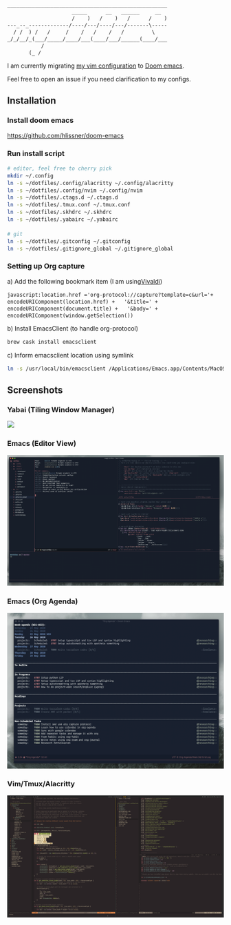 ```
____________________________________________________
                     _____      __   ______     __  
                     /    )   /    )   /      /    )
---_--_-------------/----/---/----/---/-------\-----
  / /  ) /   /     /    /   /    /   /         \    
_/_/__/_(___/_____/____/___(____/___/______(____/___
           /                                        
       (_ /                                         
```

I am currently migrating [my vim configuration](.config/nvim) to [Doom emacs](.doom.d). 

Feel free to open an issue if you need clarification to my configs.

## Installation

### Install doom emacs
https://github.com/hlissner/doom-emacs

### Run install script

``` sh
# editor, feel free to cherry pick
mkdir ~/.config
ln -s ~/dotfiles/.config/alacritty ~/.config/alacritty
ln -s ~/dotfiles/.config/nvim ~/.config/nvim
ln -s ~/dotfiles/.ctags.d ~/.ctags.d
ln -s ~/dotfiles/.tmux.conf ~/.tmux.conf
ln -s ~/dotfiles/.skhdrc ~/.skhdrc
ln -s ~/dotfiles/.yabairc ~/.yabairc

# git
ln -s ~/dotfiles/.gitconfig ~/.gitconfig
ln -s ~/dotfiles/.gitignore_global ~/.gitignore_global
```

### Setting up Org capture

a) Add the following bookmark item (I am using[Vivaldi](https://vivaldi.com))
``` 
javascript:location.href ='org-protocol://capture?template=c&url='+   encodeURIComponent(location.href) +   '&title=' + encodeURIComponent(document.title) +   '&body=' + encodeURIComponent(window.getSelection())
```

b) Install EmacsClient (to handle org-protocol)

``` sh
brew cask install emacsclient
```

c) Inform emacsclient location using symlink

``` sh
ln -s /usr/local/bin/emacsclient /Applications/Emacs.app/Contents/MacOS/bin-x86_64-10_9/emacsclient
```


## Screenshots

### Yabai (Tiling Window Manager)

![](screenshots/tiling.png)

### Emacs (Editor View)

![](screenshots/doom.png)


### Emacs (Org Agenda)

![](screenshots/agenda.png)


### Vim/Tmux/Alacritty

![](screenshots/neovim.png)

